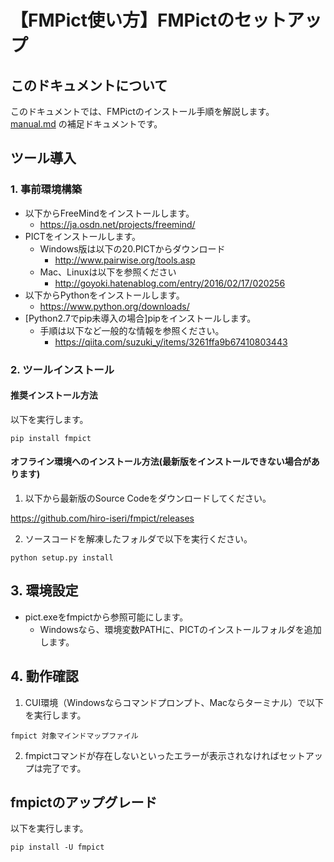 # 【FMPict使い方】FMPictのセットアップ

## このドキュメントについて

このドキュメントでは、FMPictのインストール手順を解説します。  
[manual.md](manual.md) の補足ドキュメントです。

## ツール導入

### 1. 事前環境構築

* 以下からFreeMindをインストールします。  
    * https://ja.osdn.net/projects/freemind/
* PICTをインストールします。
    * Windows版は以下の20.PICTからダウンロード
        * http://www.pairwise.org/tools.asp
    * Mac、Linuxは以下を参照ください
        * http://goyoki.hatenablog.com/entry/2016/02/17/020256
* 以下からPythonをインストールします。
    * https://www.python.org/downloads/
* [Python2.7でpip未導入の場合]pipをインストールします。
    * 手順は以下など一般的な情報を参照ください。
        * https://qiita.com/suzuki_y/items/3261ffa9b67410803443

### 2. ツールインストール

#### 推奨インストール方法

以下を実行します。

```
pip install fmpict
```

#### オフライン環境へのインストール方法(最新版をインストールできない場合があります)

1. 以下から最新版のSource Codeをダウンロードしてください。

https://github.com/hiro-iseri/fmpict/releases

2. ソースコードを解凍したフォルダで以下を実行ください。

```
python setup.py install 
```

## 3. 環境設定

* pict.exeをfmpictから参照可能にします。
    * Windowsなら、環境変数PATHに、PICTのインストールフォルダを追加します。

## 4. 動作確認

1. CUI環境（Windowsならコマンドプロンプト、Macならターミナル）で以下を実行します。  

```
fmpict 対象マインドマップファイル
```

2. fmpictコマンドが存在しないといったエラーが表示されなければセットアップは完了です。

## fmpictのアップグレード

以下を実行します。

```
pip install -U fmpict
```
